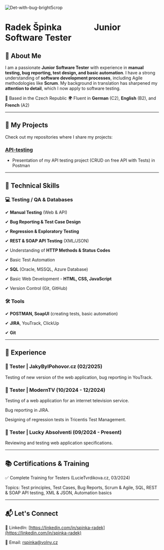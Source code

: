 ![Det-with-bug-bright5crop](https://github.com/user-attachments/assets/c94b15e5-bea9-4ac9-8d52-8d8eaccd39d9)


# Radek Špinka &nbsp;&nbsp;&nbsp;&nbsp;&nbsp;&nbsp;&nbsp;&nbsp;&nbsp;&nbsp;&nbsp;&nbsp;&nbsp;&nbsp; Junior Software Tester



## 👋 About Me

I am a passionate **Junior Software Tester** with experience in **manual testing, bug reporting, test design, and basic automation**. I have a strong understanding of **software development processes**, including Agile methodologies like **Scrum**. My background in translation has sharpened my **attention to detail**, which I now apply to software testing.



📍 Based in the Czech Republic
🌍 Fluent in **German** (C2), **English** (B2), and **French** (A2)

---

## 🚀 My Projects
Check out my repositories where I share my projects:

### [API-testing](https://github.com/RSpinka/API-testing) 

- Presentation of my API testing project (CRUD on free API with Tests) in Postman

--- 

## 🔧 Technical Skills
### 💻 Testing / QA & Databases

✔ **Manual Testing** (Web & API)

✔ **Bug Reporting & Test Case Design** 

✔ **Regression & Exploratory Testing**

✔ **REST & SOAP API Testing** (XML/JSON)

✔ Understanding of **HTTP Methods & Status Codes**

✔ Basic Test Automation

✔ **SQL** (Oracle, MSSQL, Azure Database)

✔ Basic Web Development - **HTML, CSS, JavaScript**

✔ Version Control (Git, GitHub)


### 🛠 Tools

✔ **POSTMAN, SoapUI** (creating tests, basic automation)

✔ **JIRA**, YouTrack, ClickUp

✔ **Git**

---

## 📌 Experience
### 🔹 Tester | JakyBylPohovor.cz (02/2025)
Testing of new version of the web application, bug reporting in YouTrack.

### 🔹 Tester | ModernTV (10/2024 - 12/2024)
Testing of a web application for an internet television service.

Bug reporting in JIRA.

Designing of regression tests in Tricentis Test Management.


### 🔹 Tester | Lucky Absolventi (09/2024 - Present)

Reviewing and testing web application specifications.

---

## 📚 Certifications & Training

✅ Complete Training for Testers (LucieTvrdikova.cz, 03/2024)

Topics: Test principles, Test Cases, Bug Reports, Scrum & Agile, SQL, REST & SOAP API testing, XML & JSON, Automation basics

---

## 📬 Let's Connect
🔗 LinkedIn: [https://linkedin.com/in/spinka-radek](https://linkedin.com/in/spinka-radek)

📧 Email: rspinka@volny.cz



